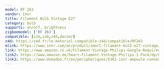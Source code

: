 ```yaml
---
model: RF 263
vendor: Innr
title: Filament Bulb Vintage E27
category: bulb
supports: on/off, brightness
zigbeemodel: ['RF 263']
compatible: [z2m,iob,z4d,deconz]
z4d: https://z4d.fr/le-materiel-compatible-z4d/compatible/RF263
mlink: https://www.innr.com/en/product/smart-filament-bulb-e27-vintage/
link: https://www.amazon.co.uk/Filament-Vintage-Philips-Google-Required/dp/B07V1GDH81
link2: https://www.amazon.de/Smart-Filament-Vintage-Philips-1-Pack/dp/B07V1HN53P
link3: https://www.domadoo.fr/en/peripheriques/5361-innr-ampoule-connectee-type-e27-zigbee-30-pack-de-2-ampoules-vintage-filament-2200-k-8718781552022.html
---
```

